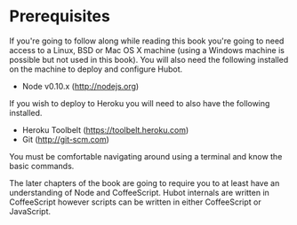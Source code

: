 # Prerequisites

If you're going to follow along while reading this book you're going to need
access to a Linux, BSD or Mac OS X machine (using a Windows machine is possible
but not used in this book). You will also need the following installed on the
machine to deploy and configure Hubot.

  * Node v0.10.x (http://nodejs.org)

If you wish to deploy to Heroku you will need to also have the following
installed.

  * Heroku Toolbelt (https://toolbelt.heroku.com)
  * Git (http://git-scm.com)

You must be comfortable navigating around using a terminal and know the basic
commands.

The later chapters of the book are going to require you to at least have an
understanding of Node and CoffeeScript. Hubot internals are written in
CoffeeScript however scripts can be written in either CoffeeScript or
JavaScript.
